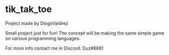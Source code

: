 # tik_tak_toe
Project made by DiogoValdrez

Small project just for fun!
The concept will be making the same simple game on various programming languages.

For more info contact me in Discord: Duz#8881
